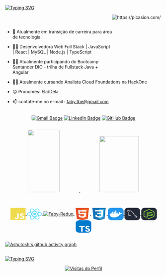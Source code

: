 [![Typing SVG](https://readme-typing-svg.herokuapp.com/?color=ffd700&size=35&center=true&vCenter=true&width=1000&lines=Olá,+Me+chamo+Fabiana+Ignácio.;Seja+muito+bem-vindo+ao+meu+GitHub!!!+❤️)](https://git.io/typing-svg)

<a href="https://picasion.com/"><img src="https://i.picasion.com/pic92/c88b8dc6b9d002e35fc0a9561109d809.gif" align="right" width="160" height="160" border="0" alt="https://picasion.com/" /></a><br />

##

- 🌱 Atualmente em transição de carreira para área de tecnologia.
- 👩‍💻 Desenvolvedora Web Full Stack | JavaScript | React | MySQL | Node.js | TypeScript
- 👩‍🎓 Atualmente participando do Bootcamp Santander DIO - trilha de Fullstack Java + Angular
- 👩‍🎓 Atualmente cursando Analista Cloud Foundations na HackOne
- 😊 Pronomes: Ela/Dela
- 📫 contate-me no e-mail : faby.tbe@gmail.com

  ##
  
<div align="center">
  
[![Gmail Badge](https://img.shields.io/badge/Gmail-D14836?style=for-the-badge&logo=gmail&logoColor=white)](mailto:faby.tbe@gmail.com)
[![LinkedIn Badge](https://img.shields.io/badge/LinkedIn-0077B5?style=for-the-badge&logo=linkedin&logoColor=white)](https://www.linkedin.com/in/fabianaignacio/)
[![GitHub Badge](https://img.shields.io/badge/GitHub-100000?style=for-the-badge&logo=github&logoColor=white)](https://github.com/Ignacio-fabianamaria)
</div>

##

<div align="center">
  <a href="https://github.com/Ignacio-fabianamaria">   
  <img height="200em" width="45%" src="https://github-readme-stats.vercel.app/api/top-langs/?username=Ignacio-fabianamaria&layout=compact&langs_count=10&theme=highcontrast"/>
  <img height="180em" width="50%" src="https://github-readme-stats.vercel.app/api?username=Ignacio-fabianamaria&show_icons=true&theme=highcontrast&include_all_commits=true&count_private=true"/>
</div>

##

<div style="display: inline_block" align="center"><br>
  <img align="center" alt="Faby-Js" height="40" width="50" src="https://raw.githubusercontent.com/devicons/devicon/master/icons/javascript/javascript-plain.svg">
  <img align="center" alt="Faby-React" height="40" width="50" src="https://raw.githubusercontent.com/devicons/devicon/master/icons/react/react-original.svg">
   <img align="center" alt="Faby-Redux" height="40" width="50" src="https://cdn.jsdelivr.net/gh/devicons/devicon/icons/redux/redux-original.svg">
  <img align="center" alt="Faby-HTML" height="40" width="50" src="https://raw.githubusercontent.com/devicons/devicon/master/icons/html5/html5-original.svg">
  <img align="center" alt="Faby-CSS" height="40" width="50" src="https://raw.githubusercontent.com/devicons/devicon/master/icons/css3/css3-original.svg">
  <img align="center" alt="Faby-docker" height="40" width="50" src="https://github.com/tandpfun/skill-icons/blob/main/icons/Docker.svg">
  <img align="center" alt="Faby-Mysql" height="40" width="50" src="https://github.com/tandpfun/skill-icons/blob/main/icons/MySQL-Dark.svg">
  <img align="center" alt="Faby-nodejs" height="40" width="50" src="https://github.com/tandpfun/skill-icons/blob/main/icons/NodeJS-Dark.svg">
  <img align="center" alt="Faby-typescript" height="40" width="50" src="https://github.com/tandpfun/skill-icons/blob/main/icons/TypeScript.svg">
</div>
  
  ##
    
[![Ashutosh's github activity graph](https://github-readme-activity-graph.vercel.app/graph?username=Ignacio-fabianamaria&theme=merko)](https://github.com/ashutosh00710/github-readme-activity-graph)
  
##
[![Typing SVG](https://readme-typing-svg.herokuapp.com/?color=ffd700&size=35&center=true&vCenter=true&width=1000&lines=❤️+❤️❤️+❤️❤️❤️+❤️❤️+❤️)](https://git.io/typing-svg)

  
<div align="center">
  
[![Visitas do Perfil](https://komarev.com/ghpvc/?username=Ignacio-fabianamaria)](https://github.com/Ignacio-fabianamaria)
  
  </div>  
  






